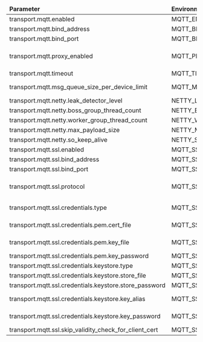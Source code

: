 <table>
  <thead>
      <tr>
          <td style="width: 25%"><b>Parameter</b></td><td style="width: 30%"><b>Environment Variable</b></td><td style="width: 15%"><b>Default Value</b></td><td style="width: 30%"><b>Description</b></td>
      </tr>
  </thead>
  <tbody>
      <tr>
          <td>transport.mqtt.enabled</td>
          <td>MQTT_ENABLED</td>
          <td>true</td>
          <td>Enable/disable mqtt transport protocol.</td>
      </tr>
      <tr>
          <td>transport.mqtt.bind_address</td>
          <td>MQTT_BIND_ADDRESS</td>
          <td>0.0.0.0</td>
          <td></td>
      </tr>
      <tr>
          <td>transport.mqtt.bind_port</td>
          <td>MQTT_BIND_PORT</td>
          <td>1883</td>
          <td></td>
      </tr>
      <tr>
          <td>transport.mqtt.proxy_enabled</td>
          <td>MQTT_PROXY_PROTOCOL_ENABLED</td>
          <td>false</td>
          <td>Enable proxy protocol support. Disabled by default. If enabled, supports both v1 and v2. Useful to get the real IP address of the client in the logs and for rate limits.</td>
      </tr>
      <tr>
          <td>transport.mqtt.timeout</td>
          <td>MQTT_TIMEOUT</td>
          <td>10000</td>
          <td></td>
      </tr>
      <tr>
          <td>transport.mqtt.msg_queue_size_per_device_limit</td>
          <td>MQTT_MSG_QUEUE_SIZE_PER_DEVICE_LIMIT</td>
          <td>100</td>
          <td>messages await in the queue before device connected state. This limit works on low level before TenantProfileLimits mechanism</td>
      </tr>
      <tr>
          <td>transport.mqtt.netty.leak_detector_level</td>
          <td>NETTY_LEAK_DETECTOR_LVL</td>
          <td>DISABLED</td>
          <td></td>
      </tr>
      <tr>
          <td>transport.mqtt.netty.boss_group_thread_count</td>
          <td>NETTY_BOSS_GROUP_THREADS</td>
          <td>1</td>
          <td></td>
      </tr>
      <tr>
          <td>transport.mqtt.netty.worker_group_thread_count</td>
          <td>NETTY_WORKER_GROUP_THREADS</td>
          <td>12</td>
          <td></td>
      </tr>
      <tr>
          <td>transport.mqtt.netty.max_payload_size</td>
          <td>NETTY_MAX_PAYLOAD_SIZE</td>
          <td>65536</td>
          <td></td>
      </tr>
      <tr>
          <td>transport.mqtt.netty.so_keep_alive</td>
          <td>NETTY_SO_KEEPALIVE</td>
          <td>false</td>
          <td></td>
      </tr>
      <tr>
          <td>transport.mqtt.ssl.enabled</td>
          <td>MQTT_SSL_ENABLED</td>
          <td>false</td>
          <td>Enable/disable SSL support</td>
      </tr>
      <tr>
          <td>transport.mqtt.ssl.bind_address</td>
          <td>MQTT_SSL_BIND_ADDRESS</td>
          <td>0.0.0.0</td>
          <td>MQTT SSL bind address</td>
      </tr>
      <tr>
          <td>transport.mqtt.ssl.bind_port</td>
          <td>MQTT_SSL_BIND_PORT</td>
          <td>8883</td>
          <td>MQTT SSL bind port</td>
      </tr>
      <tr>
          <td>transport.mqtt.ssl.protocol</td>
          <td>MQTT_SSL_PROTOCOL</td>
          <td>TLSv1.2</td>
          <td>SSL protocol: See https://docs.oracle.com/en/java/javase/11/docs/specs/security/standard-names.html#sslcontext-algorithms</td>
      </tr>
      <tr>
          <td>transport.mqtt.ssl.credentials.type</td>
          <td>MQTT_SSL_CREDENTIALS_TYPE</td>
          <td>PEM</td>
          <td>Server credentials type (PEM - pem certificate file; KEYSTORE - java keystore)</td>
      </tr>
      <tr>
          <td>transport.mqtt.ssl.credentials.pem.cert_file</td>
          <td>MQTT_SSL_PEM_CERT</td>
          <td>mqttserver.pem</td>
          <td>Path to the server certificate file (holds server certificate or certificate chain, may include server private key)</td>
      </tr>
      <tr>
          <td>transport.mqtt.ssl.credentials.pem.key_file</td>
          <td>MQTT_SSL_PEM_KEY</td>
          <td>mqttserver_key.pem</td>
          <td>Path to the server certificate private key file. Optional by default. Required if the private key is not present in server certificate file;</td>
      </tr>
      <tr>
          <td>transport.mqtt.ssl.credentials.pem.key_password</td>
          <td>MQTT_SSL_PEM_KEY_PASSWORD</td>
          <td>server_key_password</td>
          <td>Server certificate private key password (optional)</td>
      </tr>
      <tr>
          <td>transport.mqtt.ssl.credentials.keystore.type</td>
          <td>MQTT_SSL_KEY_STORE_TYPE</td>
          <td>JKS</td>
          <td>Type of the key store (JKS or PKCS12)</td>
      </tr>
      <tr>
          <td>transport.mqtt.ssl.credentials.keystore.store_file</td>
          <td>MQTT_SSL_KEY_STORE</td>
          <td>mqttserver.jks</td>
          <td>Path to the key store that holds the SSL certificate</td>
      </tr>
      <tr>
          <td>transport.mqtt.ssl.credentials.keystore.store_password</td>
          <td>MQTT_SSL_KEY_STORE_PASSWORD</td>
          <td>server_ks_password</td>
          <td>Password used to access the key store</td>
      </tr>
      <tr>
          <td>transport.mqtt.ssl.credentials.keystore.key_alias</td>
          <td>MQTT_SSL_KEY_ALIAS</td>
          <td></td>
          <td>Optional alias of the private key; If not set, the platform will load the first private key from the keystore;</td>
      </tr>
      <tr>
          <td>transport.mqtt.ssl.credentials.keystore.key_password</td>
          <td>MQTT_SSL_KEY_PASSWORD</td>
          <td>server_key_password</td>
          <td>Optional password to access the private key. If not set, the platform will attempt to load the private keys that are not protected with the password;</td>
      </tr>
      <tr>
          <td>transport.mqtt.ssl.skip_validity_check_for_client_cert</td>
          <td>MQTT_SSL_SKIP_VALIDITY_CHECK_FOR_CLIENT_CERT</td>
          <td>false</td>
          <td>Skip certificate validity check for client certificates.</td>
      </tr>
  </tbody>
</table>
